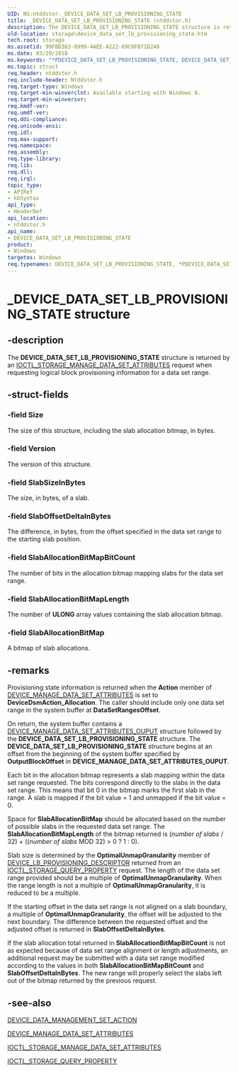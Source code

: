 ```yaml
---
UID: NS:ntddstor._DEVICE_DATA_SET_LB_PROVISIONING_STATE
title: _DEVICE_DATA_SET_LB_PROVISIONING_STATE (ntddstor.h)
description: The DEVICE_DATA_SET_LB_PROVISIONING_STATE structure is returned by an IOCTL_STORAGE_MANAGE_DATA_SET_ATTRIBUTES request when requesting logical block provisioning information for a data set range.
old-location: storage\device_data_set_lb_provisioning_state.htm
tech.root: storage
ms.assetid: 99FBD363-0999-4AEE-A222-69C0FB71D248
ms.date: 03/29/2018
ms.keywords: "*PDEVICE_DATA_SET_LB_PROVISIONING_STATE, DEVICE_DATA_SET_LB_PROVISIONING_STATE, DEVICE_DATA_SET_LB_PROVISIONING_STATE structure [Storage Devices], PDEVICE_DATA_SET_LB_PROVISIONING_STATE, PDEVICE_DATA_SET_LB_PROVISIONING_STATE structure pointer [Storage Devices], _DEVICE_DATA_SET_LB_PROVISIONING_STATE, ntddstor/DEVICE_DATA_SET_LB_PROVISIONING_STATE, ntddstor/PDEVICE_DATA_SET_LB_PROVISIONING_STATE, storage.device_data_set_lb_provisioning_state"
ms.topic: struct
req.header: ntddstor.h
req.include-header: Ntddstor.h
req.target-type: Windows
req.target-min-winverclnt: Available starting with Windows 8.
req.target-min-winversvr: 
req.kmdf-ver: 
req.umdf-ver: 
req.ddi-compliance: 
req.unicode-ansi: 
req.idl: 
req.max-support: 
req.namespace: 
req.assembly: 
req.type-library: 
req.lib: 
req.dll: 
req.irql: 
topic_type:
- APIRef
- kbSyntax
api_type:
- HeaderDef
api_location:
- ntddstor.h
api_name:
- DEVICE_DATA_SET_LB_PROVISIONING_STATE
product:
- Windows
targetos: Windows
req.typenames: DEVICE_DATA_SET_LB_PROVISIONING_STATE, *PDEVICE_DATA_SET_LB_PROVISIONING_STATE
---
```


# _DEVICE_DATA_SET_LB_PROVISIONING_STATE structure


## -description


The <b>DEVICE_DATA_SET_LB_PROVISIONING_STATE</b> structure is returned by an  <a href="https://docs.microsoft.com/windows-hardware/drivers/ddi/content/ntddstor/ni-ntddstor-ioctl_storage_manage_data_set_attributes">IOCTL_STORAGE_MANAGE_DATA_SET_ATTRIBUTES</a> request when requesting logical block  provisioning information for a data set range.


## -struct-fields




### -field Size

The size of this structure, including the slab allocation bitmap, in bytes.


### -field Version

The version of this structure.


### -field SlabSizeInBytes

The size, in bytes, of a slab.


### -field SlabOffsetDeltaInBytes

The difference, in bytes, from the offset specified in the data set range to the starting slab position.


### -field SlabAllocationBitMapBitCount

The number of bits  in the allocation bitmap mapping  slabs for the data set range.


### -field SlabAllocationBitMapLength

The number of <b>ULONG</b> array values containing the slab allocation bitmap.


### -field SlabAllocationBitMap

A bitmap of slab allocations.


## -remarks



Provisioning state information is returned when the <b>Action</b> member of <a href="https://docs.microsoft.com/windows-hardware/drivers/ddi/content/ntddstor/ns-ntddstor-_device_manage_data_set_attributes">DEVICE_MANAGE_DATA_SET_ATTRIBUTES</a> is set to <b>DeviceDsmAction_Allocation</b>. The caller should include only one data set range in the system buffer at <b>DataSetRangesOffset</b>.

On return, the system buffer contains a <a href="https://docs.microsoft.com/windows-hardware/drivers/ddi/content/ntddstor/ns-ntddstor-_device_manage_data_set_attributes_output">DEVICE_MANAGE_DATA_SET_ATTRIBUTES_OUPUT</a> structure followed by the <b>DEVICE_DATA_SET_LB_PROVISIONING_STATE</b> structure. The <b>DEVICE_DATA_SET_LB_PROVISIONING_STATE</b> structure begins at an offset from the beginning of the system buffer specified by <b>OutputBlockOffset</b> in <b>DEVICE_MANAGE_DATA_SET_ATTRIBUTES_OUPUT</b>.

Each bit in the allocation bitmap represents a slab mapping within the data set range requested. The bits correspond directly to the slabs in the data set range. This means that bit 0 in the bitmap marks the first slab in the range. A slab is mapped if the bit value = 1 and unmapped if the bit value = 0.

Space for <b>SlabAllocationBitMap</b> should be allocated based on the number of possible slabs  in the requested data set range. The <b>SlabAllocationBitMapLength</b> of the bitmap returned is (<i>number of slabs</i> / 32) + ((<i>number of slabs</i> MOD 32) > 0 ? 1 : 0).

Slab size is determined by the <b>OptimalUnmapGranularity</b> member of <a href="https://docs.microsoft.com/windows-hardware/drivers/ddi/content/ntddstor/ns-ntddstor-_device_lb_provisioning_descriptor">DEVICE_LB_PROVISIONING_DESCRIPTOR</a> returned from an <a href="https://docs.microsoft.com/windows-hardware/drivers/ddi/content/ntddstor/ni-ntddstor-ioctl_storage_query_property">IOCTL_STORAGE_QUERY_PROPERTY</a> request. The length of the data set range provided should be a multiple of <b>OptimalUnmapGranularity</b>. When the range length is not a multiple of <b>OptimalUnmapGranularity</b>, it is reduced to be a multiple.

If the starting offset in the data set range is not aligned on a slab boundary, a multiple of <b>OptimalUnmapGranularity</b>, the offset will be adjusted to the next boundary. The difference between the requested offset and the adjusted offset is returned in <b>SlabOffsetDeltaInBytes</b>.

If the slab allocation total returned in <b>SlabAllocationBitMapBitCount</b> is not as expected because of data set range alignment or length adjustments, an additional request may be submitted with a data set range modified according to the values in both <b>SlabAllocationBitMapBitCount</b> and <b>SlabOffsetDeltaInBytes</b>. The new range will properly select the slabs left out of the bitmap returned by the previous request.




## -see-also




<a href="https://docs.microsoft.com/windows-hardware/drivers/storage/device-data-management-set-action">DEVICE_DATA_MANAGEMENT_SET_ACTION</a>



<a href="https://docs.microsoft.com/windows-hardware/drivers/ddi/content/ntddstor/ns-ntddstor-_device_manage_data_set_attributes">DEVICE_MANAGE_DATA_SET_ATTRIBUTES</a>



<a href="https://docs.microsoft.com/windows-hardware/drivers/ddi/content/ntddstor/ni-ntddstor-ioctl_storage_manage_data_set_attributes">IOCTL_STORAGE_MANAGE_DATA_SET_ATTRIBUTES</a>



<a href="https://docs.microsoft.com/windows-hardware/drivers/ddi/content/ntddstor/ni-ntddstor-ioctl_storage_query_property">IOCTL_STORAGE_QUERY_PROPERTY</a>
 

 

